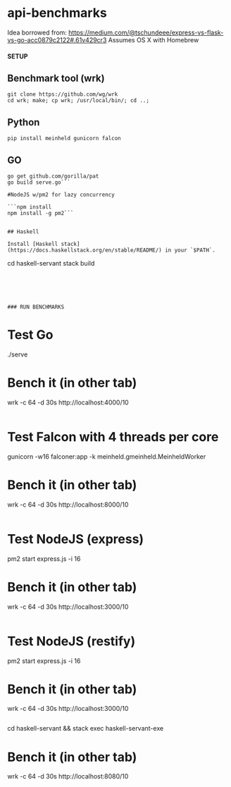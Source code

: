 # api-benchmarks


Idea borrowed from: https://medium.com/@tschundeee/express-vs-flask-vs-go-acc0879c2122#.61v429cr3
Assumes OS X with Homebrew 

#### SETUP

## Benchmark tool (wrk)
```
git clone https://github.com/wg/wrk
cd wrk; make; cp wrk; /usr/local/bin/; cd ..;
```

## Python
```pip install meinheld gunicorn falcon```

## GO
```brew install go
go get github.com/gorilla/pat
go build serve.go```

#NodeJS w/pm2 for lazy concurrency

```npm install
npm install -g pm2```


## Haskell

Install [Haskell stack](https://docs.haskellstack.org/en/stable/README/) in your `$PATH`.

```
cd haskell-servant
stack build
```





### RUN BENCHMARKS

```
# Test Go
./serve
# Bench it (in other tab)
wrk -c 64 -d 30s http://localhost:4000/10
```
```
# Test Falcon with 4 threads per core
gunicorn -w16 falconer:app -k meinheld.gmeinheld.MeinheldWorker
# Bench it (in other tab)
wrk -c 64 -d 30s http://localhost:8000/10
```
```
# Test NodeJS (express)
pm2 start express.js -i 16
# Bench it (in other tab)
wrk -c 64 -d 30s http://localhost:3000/10
```
```
# Test NodeJS (restify)
pm2 start express.js -i 16
# Bench it (in other tab)
wrk -c 64 -d 30s http://localhost:3000/10
```

```
cd haskell-servant && stack exec haskell-servant-exe
# Bench it (in other tab)
wrk -c 64 -d 30s http://localhost:8080/10
```
